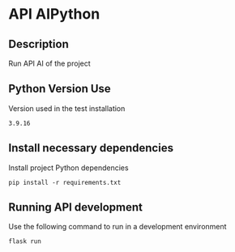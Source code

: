 # API AIPython

## Description
Run API AI of the project

## Python Version Use
Version used in the test installation
```
3.9.16
```

## Install necessary dependencies
Install project Python dependencies
```
pip install -r requirements.txt
```

## Running API development
Use the following command to run in a development environment
```
flask run
```

